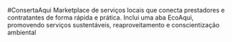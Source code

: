 #ConsertaAqui 
Marketplace de serviços locais que conecta prestadores e contratantes de forma rápida e prática. Inclui uma aba EcoAqui, promovendo serviços sustentáveis, reaproveitamento e conscientização ambiental
